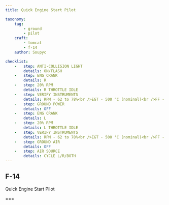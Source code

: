 ```yaml
---
title: Quick Engine Start Pilot

taxonomy:
    tag:
        - ground
        - pilot
    craft:
        - tomcat
        - f-14
    author: Soupyc

checklist:
    -   step: ANTI-COLLISION LIGHT
        details: ON/FLASH
    -   step: ENG CRANK
        details: R
    -   step: 20% RPM
        details: R THROTTLE IDLE
    -   step: VERIFY INSTRUMENTS
        details: RPM - 62 to 78%<br />EGT - 500 °C (nominal)<br />FF - 950 to 1400 Pph (nominal)<br />NOZ position - 100%<br />OIL - 25 to 35 psi (nominal, 15 minimum)<br />FLT HYD PRESS - 3000 psi.
    -   step: GROUND POWER
        details: OFF
    -   step: ENG CRANK
        details: L
    -   step: 20% RPM
        details: L THROTTLE IDLE
    -   step: VERIFY INSTRUMENTS
        details: RPM - 62 to 78%<br />EGT - 500 °C (nominal)<br />FF - 950 to 1400 Pph (nominal)<br />NOZ position - 100%<br />OIL - 25 to 35 psi (nominal, 15 minimum)<br />FLT HYD PRESS - 3000 psi.
    -   step: GROUND AIR
        details: OFF
    -   step: AIR SOURCE
        details: CYCLE L/R/BOTH
---
```


## F-14 
Quick Engine Start Pilot

===

